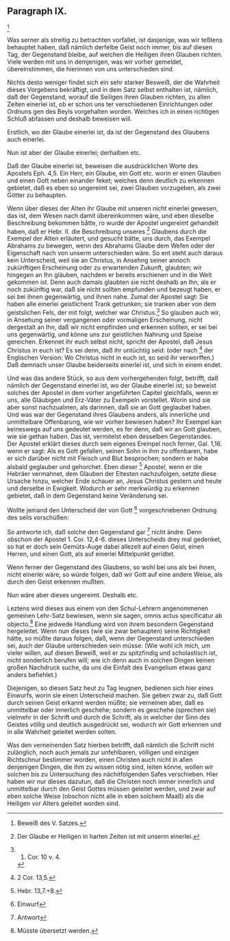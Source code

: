 <!-- Seite 70 --> <!-- content-0082.xml -->

Paragraph IX.
-------------

[^k2r9]

Was serner als streitig zu betrachten vorfallet,
ist dasjenige, was wir teßtens behauptet haben,
daß nämlich derfelbe Geist noch immer, bis auf diesen
Tag, der Gegenstand bleibe, auf welchen die
Heiligen ihren Glauben richten. Viele werden mit
uns in demjenigen, was wir vorher gemeldet, übereinstimmen,
die hierinnen von uns unterschieden sind.

<!-- Seite 71 -->

Nichts desto weniger findet sich ein sehr starker Besweiß,
der die Wahrheit dieses Vorgebens bekräftigt,
und in dem Satz selbst enthalten ist, nämlich, daß der
Gegenstand, worauf die Seiligen ihren Glauben
richten, zu allen Zeiten einerlei ist, ob er schon uns
ter verschiedenen Einrichtungen oder Ordnuns
gen des Beyls vorgehalten worden. Welches ich
in einen richtigen Schluß abfassen und deshalb beweisen
will.

Erstlich, wo der Glaube einerlei ist, da ist der
Gegenstand des Glaubens auch einerlei.

Nun ist aber der Glaube einerlei; derhalben etc.

Daß der Glaube einerlei ist, beweisen die ausdrücklichen
Worte des Apostels Eph. 4,5. Ein Herr, ein
Glaube, ein Gott etc. worin er einen Glauben
und einen Gott neben einander feket; welches denn
deutlich zu erkennen gebietet, daß es eben so ungereimt
sei, zwei Glauben vorzugeben, als zwei Götter
zu behaupten.

Wenn über dieses der Alten ihr Glaube mit unseren
nicht einerlei gewesen, das ist, dem Wesen nach damit
übereinkommen wäre, und eben dieselbe Beschreibung
bekommen båtte, ro wurde der Apostel ungereimt gehandelt
haben, daß er Hebr. II. die Beschreibung unseres [^k2r10]
Glaubens durch die Exempel der Alten erläutert, und gesucht
bätte, uns durch, das Exempel Abrahams zu bewegen,
wenn des Abrahams Glaube dem Wefen oder
der Eigenschaft nach von unserm unterschieden wäre.
So ent steht auch daraus kein Unterscheid, weil sie an
Christus, in Ansehng seiner annoch zukünftigen Erscheinung
oder zu erwartenden Zukunft, glaubten; wir
hingegen an Ihn gläuben, nachdem er bereits erschienen
und in die Welt gekommen ist. Denn auch damals
glaubten sie nicht deshalb an Ihn, als er noch zukünftig war,
daß sie nicht sollten empfunden und bezeugt haben, er
sei bei ihnen gegenwärtig, und ihnen nahe. Zumal<!-- Seite 72 -->
der Apostel sagt: Sie haben alle einerlei geistlichent
Trank getrunken; sie tranken aber von dem geistslichen
Fels, der mit folgt, welcher war Christus.[^k2r11]
So glauben auch wir, in Ansehung seiner vergangenen
oder vormaligen Erscheinung, nicht dergestalt an Ihn,
daß wir nicht empfinden und erkennen sollten, er sei bei
uns gegenwärtig, und könne uns zur geistlichen Nahrung
und Speise gereichen. Erkennet ihr euch selbst
nicht, spricht der Apostel, daß Jesus Christus in euch
ist? Es sei denn, daß ihr untüchtig seid: (oder nach [^k2r12]
der Englischen Version: Wo Christus nicht in euch
ist, so seid ihr verworffen.) Daß demnach unser
Glaube beiderseits einerlei ist, und sich in einem endet.

Und was das andere Stück, so aus dem vorhergehenden
folgt, betrifft, daß nämlich der Gegenstand einerlei
ist, wo der Glaube einerlei ist; so beweist solches
der Apostel in dem vorher angeführten Capitel gleichfalls,
wenn er uns, alle Gläubigen und Erz-Väter zu
Exempeln vorstellet. Worin sind sie aber sonst nachzualmen,
als darinnen, daß sie an Gott geglaubet haben.
Und was war der Gegenstand ihres Glaubens anders,
als innerliche und unmittelbare Offenbarung, wie
wir vorher bewiesen haben? Ihr Exempel kan keineswegs
auf uns gedeutet werden, es fer denn, daß wir an
Gott glauben, wie sie gethan haben. Das ist, vermitelst
eben desselben Gegenstandes. Der Apostel erklärt
dieses durch sein eigenes Ereinpel noch ferner, Gal. 1,16.
wenn er sagt: Als es Gott gefallen, seinen
Sohn in ihm zu offenbaren, habe er sich darüber
nicht mit Fleisch und Blut besprochen; sondern er
habe alsbald geglauber und gehorchet. Eben dieser [^k2r13]
Apostel, wenn er die Hebräer vermahnet, dem Glauben
der Eltesten nachzufolgen, setzte diese Ursache hinzu, welcher
Ende schauer an, Jesus Christus gestern und
heute und derselbe in Ewigkeit. Wodurch er sehr
merkwürdig zu erkennen gebietet, daß in dem Gegenstand
keine Veränderung sei.<!-- Seite 73 -->

Wollte jemand den Unterscheid der von Gott [^k2r14]
vorgeschriebenen Ordnung des seils vorschüßen:

So antworte ich, daß solche den Gegenstand gar [^k2r15]
nicht ändre. Denn obschon der Apostel 1. Cor. 12,4-6.
dieses Unterscheids drey mal gedenket, so hat er
doch sein Gemüts-Auge dabei allezeit auf einen Geist,
einen Herren, und einen Gott, als auf einerlei Mittelpunkt
geridtet.

Wenn ferner der Gegenstand des Glaubens, so
wohl bei uns als bei ihnen, nicht einerlei wäre, so
würde folgen, daß wir Gott auf eine andere Weise,
als durch den Geist erkennen mußten.

Nun wäre aber dieses ungereimt. Deshalb
 etc.

Leztens wird dieses aus einem von den Schul-Lehrern
angenommenen gemeinen Lehr-Satz bewiesen,
wenn sie sagen, omnis actus specificatur ab objecto.[^k2f9]
Eine jedwede Handlung wird von ihrem besondern Gegenstand
hergeleitet. Wenn nun dieses (wie sie zwar
behaupten) seine Richtigkeit hätte, so müßte daraus folgen,
daß, wenn der Gegenstand unterschieden sei,
auch der Glaube unterschieden sein müsse: (Wie
wohl ich mich, um vieler willen, auf diesen Beweiß,
weil er zu spitzfindig und scholastisch ist, nicht sonderlich
berufen will; wie ich denn auch in solchen Dingen keinen
großen Nachdruck suche, da uns die Einfalt des
Evangelium etwas ganz anders befiehlet.)

Diejenigen, so diesen Satz heut zu Tag leugnen,
bedienen sich hier eines Einwurfs, worin sie einen Unterscheid
machen. Sie geben zwar zu, daß Gott durch
seinen Geist erkannt werden müßte; sie verneinen
aber, daß es unmittelbar oder innerlich geschehe;
sondern es geschehe (sprechen sie) vielmehr in der
Schrift und durch die Schrift, als in welcher der
Sinn des Geistes völlig und deutlich ausgedrückt
sei, wodurch wir Gott erkennen und in
alle Wahrheit geleitet werden solten.<!-- Seite 74 -->

Was den verneinenden Satz hierben betrifft, daß
nämlich die Schrift nicht zulänglich, noch auch jemals
zur unfehlbaren, völligen und einzigen Richtschnur bestimmer
worden, einen Christen auch nicht in allen denjenigen
Dingen, die ihm zu wissen nötig sind, leiten
könne, wollen wir solchen bis zu Untersuchung des
nächitfolgenden Safes verschieben. Hier haben wir
nur dieses dazutun, daß die Christen noch immer
innerlich und unmittelbar durch den Geist Gottes
müssen geleitet werden, und zwar auf eben solche
Weise (obschon nicht alle in eben solchem Maaß) als
die Heiligen vor Alters geleitet worden sind.


[^k2f9]: Müsste übersetzt werden.

[^k2r9]: Beweiß des V. Satzes.
[^k2r10]: Der Glaube er Heiligen in harten Zeiten ist mit unserm einerlei.
[^k2r11]: 1. Cor. 10 v. 4.
[^k2r12]: 2 Cor. 13,5.
[^k2r13]: Hebr. 13,7.+8.
[^k2r14]: Einwurf
[^k2r15]: Antwort


